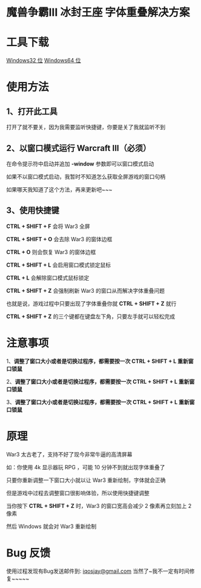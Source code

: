 # 魔兽争霸III 冰封王座 字体重叠解决方案

# 工具下载
[Windows32 位](https://github.com/iqosjay/What/blob/main/Builds/What32.exe)
[Windows64 位](https://github.com/iqosjay/What/blob/main/Builds/What64.exe)

# 使用方法
## 1、打开此工具
打开了就不要关，因为我需要监听快捷键，你要是关了我就监听不到

## 2、以窗口模式运行 Warcraft III（必须）
在命令提示符中启动并追加 **-window** 参数即可以窗口模式启动

如果不以窗口模式启动，我暂时不知道怎么获取全屏游戏的窗口句柄

如果哪天我知道了这个方法，再来更新吧~~~

## 3、使用快捷键
**CTRL + SHIFT + F** 会将 War3 全屏

**CTRL + SHIFT + O** 会去除 War3 的窗体边框

**CTRL + O** 则会恢复 War3 的窗体边框

**CTRL + SHIFT + L** 会启用窗口模式锁定鼠标

**CTRL + L** 会解除窗口模式鼠标锁定

**CTRL + SHIFT + Z** 会强制刷新 War3 的窗口从而解决字体重叠问题

也就是说，游戏过程中只要出现了字体重叠你就 **CTRL + SHIFT + Z** 就行

**CTRL + SHIFT + Z** 的三个键都在键盘左下角，只要左手就可以轻松完成

# 注意事项

1、**调整了窗口大小或者是切换过程序，都需要按一次 **CTRL + SHIFT + L** 重新窗口锁鼠**

2、**调整了窗口大小或者是切换过程序，都需要按一次 **CTRL + SHIFT + L** 重新窗口锁鼠**

3、**调整了窗口大小或者是切换过程序，都需要按一次 **CTRL + SHIFT + L** 重新窗口锁鼠**

# 原理
War3 太古老了，支持不好了现今非常牛逼的高清屏幕

如：你使用 4k 显示器玩 RPG ，可能 10 分钟不到就出现字体重叠了

只要你重新调整一下窗口大小就以让 War3 重新绘制，字体就会正确

但是游戏中过程去调整窗口很影响体验，所以使用快捷键调整

当你按下 **CTRL + SHIFT + Z** 时，War3 的窗口宽高会减少 2 像素再立刻加上 2 像素

然后 Windows 就会对 War3 重新绘制

# Bug 反馈
使用过程发现有Bug发送邮件到: iqosjay@gmail.com 
当然了~我不一定有时间修复~~~~~
